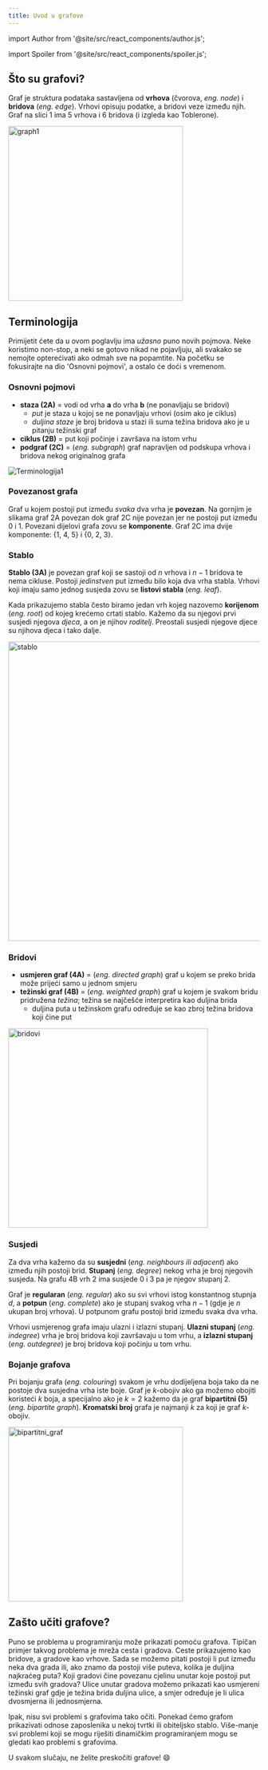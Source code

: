 ```yaml
---
title: Uvod u grafove
---
```


import Author from '@site/src/react_components/author.js';

import Spoiler from '@site/src/react_components/spoiler.js';

<Author authorName='Maja Milas' githubUsername='javascript-m'/>

## Što su grafovi?

Graf je struktura podataka sastavljena od **vrhova** (čvorova, _eng. node_) i **bridova** (_eng. edge_). Vrhovi opisuju podatke, a bridovi veze između njih. Graf na slici 1 ima $5$ vrhova i $6$ bridova (i izgleda kao Toblerone).

<img src="/img/algoritmi-nad-grafovima-1/graph1.png" alt="graph1" width="350"/>

## Terminologija

Primijetit ćete da u ovom poglavlju ima _užasno_ puno novih pojmova. Neke koristimo non-stop, a neki se gotovo nikad ne pojavljuju, ali svakako se nemojte opterećivati ako odmah sve na popamtite. Na početku se fokusirajte na dio 'Osnovni pojmovi', a ostalo će doći s vremenom.

### Osnovni pojmovi

-   **staza (2A)** = vodi od vrha **a** do vrha **b** (ne ponavljaju se bridovi)
    -   _put_ je staza u kojoj se ne ponavljaju vrhovi (osim ako je ciklus)
    -   _duljina staze_ je broj bridova u stazi ili suma težina bridova ako je u pitanju težinski graf
-   **ciklus (2B)** = put koji počinje i završava na istom vrhu
-   **podgraf (2C)** = (_eng. subgraph_) graf napravljen od podskupa vrhova i bridova nekog originalnog grafa

![Terminologija1](/img/algoritmi-nad-grafovima-1/terminologija1.png)

### Povezanost grafa

Graf u kojem postoji put između _svaka_ dva vrha je **povezan**. Na gornjim je slikama graf 2A povezan dok graf 2C nije povezan jer ne postoji put između 0 i 1. Povezani dijelovi grafa zovu se **komponente**. Graf 2C ima dvije komponente: {1, 4, 5} i {0, 2, 3}.

### Stablo

**Stablo (3A)** je povezan graf koji se sastoji od $n$ vrhova i $n-1$ bridova te nema cikluse. Postoji _jedinstven_ put između bilo koja dva vrha stabla. Vrhovi koji imaju samo jednog susjeda zovu se **listovi stabla** (_eng. leaf_).

Kada prikazujemo stabla često biramo jedan vrh kojeg nazovemo **korijenom** (_eng. root_) od kojeg krećemo crtati stablo. Kažemo da su njegovi prvi susjedi njegova _djeca_, a on je njihov _roditelj_. Preostali susjedi njegove djece su njihova djeca i tako dalje.

<img src="/img/algoritmi-nad-grafovima-1/terminologija2.png" alt="stablo" width="600"/>

### Bridovi

-   **usmjeren graf (4A)** = (_eng. directed graph_) graf u kojem se preko brida može prijeći samo u jednom smjeru
-   **težinski graf (4B)** = (_eng. weighted graph_) graf u kojem je svakom bridu pridružena _težina_; težina se najčešće interpretira kao duljina brida
    -   duljina puta u težinskom grafu određuje se kao zbroj težina bridova koji čine put

<img src="/img/algoritmi-nad-grafovima-1/terminologija3.png" alt="bridovi" width="400"/>

### Susjedi

Za dva vrha kažemo da su **susjedni** (_eng. neighbours ili adjacent_) ako između njih postoji brid. **Stupanj** (_eng. degree_) nekog vrha je broj njegovih susjeda. Na grafu 4B vrh 2 ima susjede 0 i 3 pa je njegov stupanj 2.

Graf je **regularan** (_eng. regular_) ako su svi vrhovi istog konstantnog stupnja $d$, a **potpun** (_eng. complete_) ako je stupanj svakog vrha $n-1$ (gdje je $n$ ukupan broj vrhova). U potpunom grafu postoji brid između svaka dva vrha.

Vrhovi usmjerenog grafa imaju ulazni i izlazni stupanj. **Ulazni stupanj** (_eng. indegree_) vrha je broj bridova koji završavaju u tom vrhu, a **izlazni stupanj** (_eng. outdegree_) je broj bridova koji počinju u tom vrhu.

### Bojanje grafova

Pri bojanju grafa (_eng. colouring_) svakom je vrhu dodijeljena boja tako da ne postoje dva susjedna vrha iste boje. Graf je $k$-obojiv ako ga možemo obojiti koristeći $k$ boja, a specijalno ako je $k=2$ kažemo da je graf **bipartitni (5)** (_eng. bipartite graph_). **Kromatski broj** grafa je najmanji $k$ za koji je graf $k$-obojiv.

<img src="/img/algoritmi-nad-grafovima-1/terminologija4.png" alt="bipartitni_graf" width="350"/>

## Zašto učiti grafove?

Puno se problema u programiranju može prikazati pomoću grafova. Tipičan primjer takvog problema je mreža cesta i gradova. Ceste prikazujemo kao bridove, a gradove kao vrhove. Sada se možemo pitati postoji li put između neka dva grada ili, ako znamo da postoji više puteva, kolika je duljina najkraćeg puta? Koji gradovi čine povezanu cjelinu unutar koje postoji put između svih gradova? Ulice unutar gradova možemo prikazati kao usmjereni težinski graf gdje je težina brida duljina ulice, a smjer određuje je li ulica dvosmjerna ili jednosmjerna.

Ipak, nisu svi problemi s grafovima tako očiti. Ponekad ćemo grafom prikazivati odnose zaposlenika u nekoj tvrtki ili obiteljsko stablo. Više-manje svi problemi koji se mogu riješiti dinamičkim programiranjem mogu se gledati kao problemi s grafovima.

U svakom slučaju, ne želite preskočiti grafove! 😄
